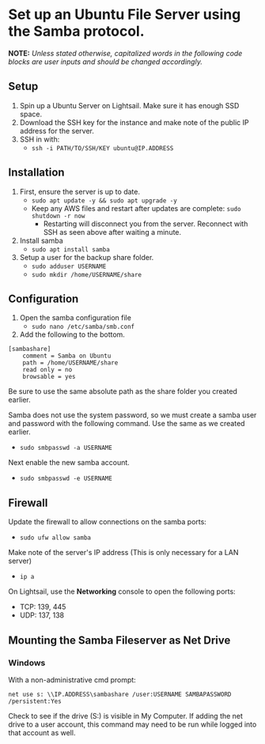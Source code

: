 # Set up an Ubuntu File Server using the Samba protocol.

**NOTE:** *Unless stated otherwise, capitalized words in the following code blocks are user inputs and should be changed accordingly.*

## Setup 
1. Spin up a Ubuntu Server on Lightsail. Make sure it has enough SSD space.
2. Download the SSH key for the instance and make note of the public IP address for the server.
3. SSH in with:
    - `ssh -i PATH/TO/SSH/KEY ubuntu@IP.ADDRESS`

## Installation

1. First, ensure the server is up to date.
    - `sudo apt update -y && sudo apt upgrade -y`
    - Keep any AWS files and restart after updates are complete: `sudo shutdown -r now`
        - Restarting will disconnect you from the server. Reconnect with SSH as seen above after waiting a minute.
2. Install samba
    - `sudo apt install samba`
3. Setup a user for the backup share folder.
    - `sudo adduser USERNAME`
    - `sudo mkdir /home/USERNAME/share`

## Configuration
1. Open the samba configuration file
    - `sudo nano /etc/samba/smb.conf`
2. Add the following to the bottom.

```
[sambashare]
    comment = Samba on Ubuntu
    path = /home/USERNAME/share
    read only = no
    browsable = yes
```
Be sure to use the same absolute path as the share folder you created earlier.

Samba does not use the system password, so we must create a samba user and password with the following command. Use the same as we created earlier.
- `sudo smbpasswd -a USERNAME`


Next enable the new samba account.
- `sudo smbpasswd -e USERNAME`


## Firewall

Update  the firewall to allow connections on the samba ports:

- `sudo ufw allow samba`

Make note of the server's IP address (This is only necessary for a LAN server)
  - `ip a `

On Lightsail, use the **Networking** console to open the following ports:
- TCP: 139, 445
- UDP: 137, 138



## Mounting the Samba Fileserver as Net Drive 

### Windows

With a non-administrative cmd prompt:

    net use s: \\IP.ADDRESS\sambashare /user:USERNAME SAMBAPASSWORD /persistent:Yes

Check to see if the drive (S:) is visible in My Computer. If adding the net drive to a user account, this command may need to be run while logged into that account as well.
